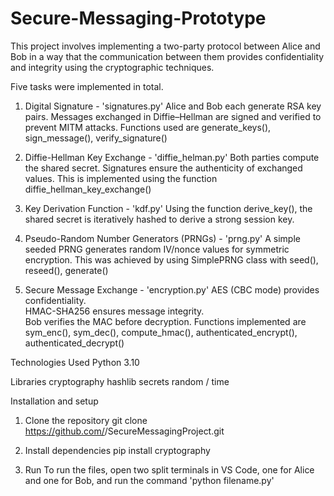 # Secure-Messaging-Prototype
This project involves implementing a two-party protocol between Alice and Bob in a way that the communication between them provides confidentiality and integrity using the cryptographic techniques.

Five tasks were implemented in total.

1. Digital Signature - 'signatures.py'
Alice and Bob each generate RSA key pairs. Messages exchanged in Diffie–Hellman are signed and verified to prevent MITM attacks. Functions used are generate_keys(), sign_message(), verify_signature()

2. Diffie-Hellman Key Exchange - 'diffie_helman.py'
Both parties compute the shared secret. Signatures ensure the authenticity of exchanged values. This is implemented using the function diffie_hellman_key_exchange()

3. Key Derivation Function - 'kdf.py'
Using the function derive_key(), the shared secret is iteratively hashed to derive a strong session key. 

4. Pseudo-Random Number Generators (PRNGs) - 'prng.py'
A simple seeded PRNG generates random IV/nonce values for symmetric encryption. This was achieved by using SimplePRNG class with seed(), reseed(), generate()

5. Secure Message Exchange - 'encryption.py'
AES (CBC mode) provides confidentiality.  
HMAC-SHA256 ensures message integrity.  
Bob verifies the MAC before decryption.
Functions implemented are sym_enc(), sym_dec(), compute_hmac(), authenticated_encrypt(), authenticated_decrypt()


Technologies Used
Python 3.10

Libraries
cryptography
hashlib
secrets
random / time

Installation and setup

1. Clone the repository
git clone https://github.com/<your-username>/SecureMessagingProject.git

2. Install dependencies
pip install cryptography
 
3. Run
To run the files, open two split terminals in VS Code, one for Alice and one for Bob, and run the command 'python filename.py'




